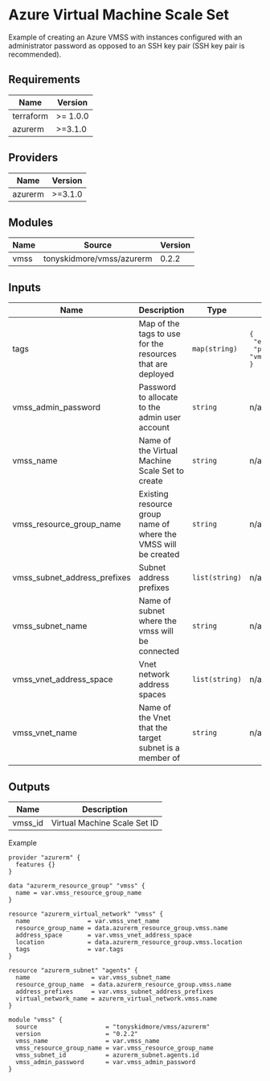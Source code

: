 # Azure Virtual Machine Scale Set

Example of creating an Azure VMSS with instances configured with an
administrator password as opposed to an SSH key pair
(SSH key pair is recommended).

<!-- BEGIN_TF_DOCS -->

## Requirements

| Name | Version |
|------|---------|
| terraform | >= 1.0.0 |
| azurerm | >=3.1.0 |
## Providers

| Name | Version |
|------|---------|
| azurerm | >=3.1.0 |
## Modules

| Name | Source | Version |
|------|--------|---------|
| vmss | tonyskidmore/vmss/azurerm | 0.2.2 |
## Inputs

| Name | Description | Type | Default | Required |
|------|-------------|------|---------|:--------:|
| tags | Map of the tags to use for the resources that are deployed | `map(string)` | <pre>{<br>  "environment": "test",<br>  "project": "vmss"<br>}</pre> | no |
| vmss\_admin\_password | Password to allocate to the admin user account | `string` | n/a | yes |
| vmss\_name | Name of the Virtual Machine Scale Set to create | `string` | n/a | yes |
| vmss\_resource\_group\_name | Existing resource group name of where the VMSS will be created | `string` | n/a | yes |
| vmss\_subnet\_address\_prefixes | Subnet address prefixes | `list(string)` | n/a | yes |
| vmss\_subnet\_name | Name of subnet where the vmss will be connected | `string` | n/a | yes |
| vmss\_vnet\_address\_space | Vnet network address spaces | `list(string)` | n/a | yes |
| vmss\_vnet\_name | Name of the Vnet that the target subnet is a member of | `string` | n/a | yes |
## Outputs

| Name | Description |
|------|-------------|
| vmss\_id | Virtual Machine Scale Set ID |

Example

```hcl
provider "azurerm" {
  features {}
}

data "azurerm_resource_group" "vmss" {
  name = var.vmss_resource_group_name
}

resource "azurerm_virtual_network" "vmss" {
  name                = var.vmss_vnet_name
  resource_group_name = data.azurerm_resource_group.vmss.name
  address_space       = var.vmss_vnet_address_space
  location            = data.azurerm_resource_group.vmss.location
  tags                = var.tags
}

resource "azurerm_subnet" "agents" {
  name                 = var.vmss_subnet_name
  resource_group_name  = data.azurerm_resource_group.vmss.name
  address_prefixes     = var.vmss_subnet_address_prefixes
  virtual_network_name = azurerm_virtual_network.vmss.name
}

module "vmss" {
  source                   = "tonyskidmore/vmss/azurerm"
  version                  = "0.2.2"
  vmss_name                = var.vmss_name
  vmss_resource_group_name = var.vmss_resource_group_name
  vmss_subnet_id           = azurerm_subnet.agents.id
  vmss_admin_password      = var.vmss_admin_password
}
```
<!-- END_TF_DOCS -->
